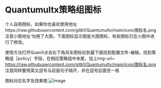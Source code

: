 # Quantumultx策略组图标
  个人自用图标，如果你也喜欢使用地址https://raw.githubusercontent.com/gitb1/Quantumultx/main/icon/图标名.png
  注意小图地址'勿用了大图，下面图标显示图是大图图标，有些图标已在小图中进行了修改。

使用方法打开QuanX点击右下角风车图标拉到最下面找到配置文件-编辑，找到策略组［policy］字段，在相应策略组中末尾，加上img-url= https://raw.githubusercontent.com/gitb1/Quantumultx/main/icon/图标名.png 注意同样要用英文逗号与前面句子隔开，并在逗号后面空一格

图标对应名字及效果图
![image](https://raw.githubusercontent.com/gitb1/Quantumultx/main/icon/2020.11.JPG)
